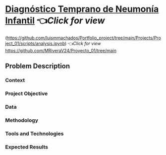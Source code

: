 # [Diagnóstico Temprano de Neumonía Infantil](https://github.com/MRiveraV24/Proyecto_01/tree/main) 👈*Click for view*

(https://github.com/luismmachados/Portfolio_project/tree/main/Projects/Project_01/scripts/analysis.ipynb) 👈*Click for view*
https://github.com/MRiveraV24/Proyecto_01/tree/main
## Problem Description

### Context



### Project Objective


### Data



### Methodology



### Tools and Technologies



### Expected Results


